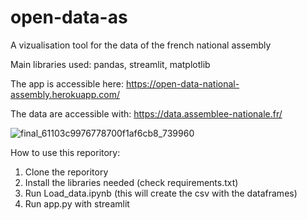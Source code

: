 # open-data-as
A vizualisation tool for the data of the french national assembly

Main libraries used: pandas, streamlit, matplotlib

The app is accessible here: https://open-data-national-assembly.herokuapp.com/

The data are accessible with: https://data.assemblee-nationale.fr/

![final_61103c9976778700f1af6cb8_739960](https://user-images.githubusercontent.com/39080117/128644993-0da51d00-6610-4019-ae3e-bdb58d6a061c.gif)


How to use this reporitory:
1. Clone the reporitory
2. Install the libraries needed (check requirements.txt)
3. Run Load_data.ipynb (this will create the csv with the dataframes)
4. Run app.py with streamlit
